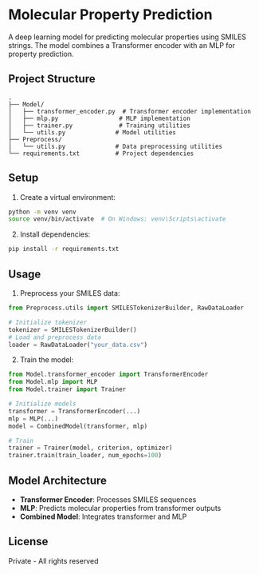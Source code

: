 # Molecular Property Prediction

A deep learning model for predicting molecular properties using SMILES strings. The model combines a Transformer encoder with an MLP for property prediction.

## Project Structure

```
.
├── Model/
│   ├── transformer_encoder.py  # Transformer encoder implementation
│   ├── mlp.py                 # MLP implementation
│   ├── trainer.py             # Training utilities
│   └── utils.py              # Model utilities
├── Preprocess/
│   └── utils.py              # Data preprocessing utilities
└── requirements.txt          # Project dependencies
```

## Setup

1. Create a virtual environment:
```bash
python -m venv venv
source venv/bin/activate  # On Windows: venv\Scripts\activate
```

2. Install dependencies:
```bash
pip install -r requirements.txt
```

## Usage

1. Preprocess your SMILES data:
```python
from Preprocess.utils import SMILESTokenizerBuilder, RawDataLoader

# Initialize tokenizer
tokenizer = SMILESTokenizerBuilder()
# Load and preprocess data
loader = RawDataLoader("your_data.csv")
```

2. Train the model:
```python
from Model.transformer_encoder import TransformerEncoder
from Model.mlp import MLP
from Model.trainer import Trainer

# Initialize models
transformer = TransformerEncoder(...)
mlp = MLP(...)
model = CombinedModel(transformer, mlp)

# Train
trainer = Trainer(model, criterion, optimizer)
trainer.train(train_loader, num_epochs=100)
```

## Model Architecture

- **Transformer Encoder**: Processes SMILES sequences
- **MLP**: Predicts molecular properties from transformer outputs
- **Combined Model**: Integrates transformer and MLP

## License

Private - All rights reserved 